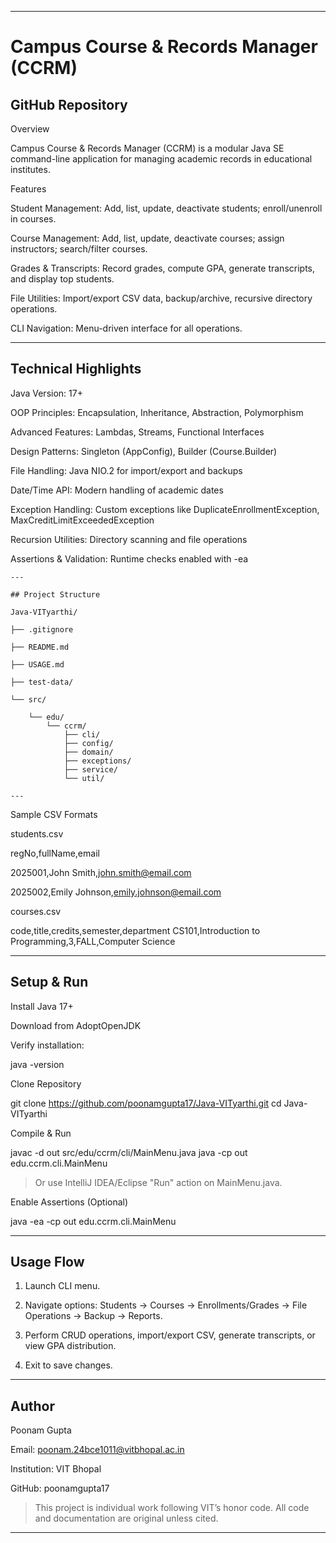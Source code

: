 
---

# Campus Course & Records Manager (CCRM)

## GitHub Repository

Overview

Campus Course & Records Manager (CCRM) is a modular Java SE command-line application for managing academic records in educational institutes. 

Features

Student Management: Add, list, update, deactivate students; enroll/unenroll in courses.

Course Management: Add, list, update, deactivate courses; assign instructors; search/filter courses.

Grades & Transcripts: Record grades, compute GPA, generate transcripts, and display top students.

File Utilities: Import/export CSV data, backup/archive, recursive directory operations.

CLI Navigation: Menu-driven interface for all operations.



---

## Technical Highlights

Java Version: 17+

OOP Principles: Encapsulation, Inheritance, Abstraction, Polymorphism

Advanced Features: Lambdas, Streams, Functional Interfaces

Design Patterns: Singleton (AppConfig), Builder (Course.Builder)

File Handling: Java NIO.2 for import/export and backups

Date/Time API: Modern handling of academic dates

Exception Handling: Custom exceptions like DuplicateEnrollmentException, MaxCreditLimitExceededException

Recursion Utilities: Directory scanning and file operations

Assertions & Validation: Runtime checks enabled with -ea


```
---

## Project Structure

Java-VITyarthi/

├── .gitignore

├── README.md

├── USAGE.md

├── test-data/

└── src/

    └── edu/
        └── ccrm/
            ├── cli/
            ├── config/
            ├── domain/
            ├── exceptions/
            ├── service/
            └── util/

---
```

Sample CSV Formats

students.csv

regNo,fullName,email

2025001,John Smith,john.smith@email.com

2025002,Emily Johnson,emily.johnson@email.com

courses.csv

code,title,credits,semester,department
CS101,Introduction to Programming,3,FALL,Computer Science


---

## Setup & Run

Install Java 17+

Download from AdoptOpenJDK

Verify installation:


java -version

Clone Repository

git clone https://github.com/poonamgupta17/Java-VITyarthi.git
cd Java-VITyarthi

Compile & Run

javac -d out src/edu/ccrm/cli/MainMenu.java
java -cp out edu.ccrm.cli.MainMenu

> Or use IntelliJ IDEA/Eclipse "Run" action on MainMenu.java.



Enable Assertions (Optional)

java -ea -cp out edu.ccrm.cli.MainMenu


---

## Usage Flow

1. Launch CLI menu.


2. Navigate options: Students → Courses → Enrollments/Grades → File Operations → Backup → Reports.


3. Perform CRUD operations, import/export CSV, generate transcripts, or view GPA distribution.


4. Exit to save changes.




---

## Author

Poonam Gupta

Email: poonam.24bce1011@vitbhopal.ac.in

Institution: VIT Bhopal

GitHub: poonamgupta17


> This project is individual work following VIT’s honor code. All code and documentation are original unless cited.




---
